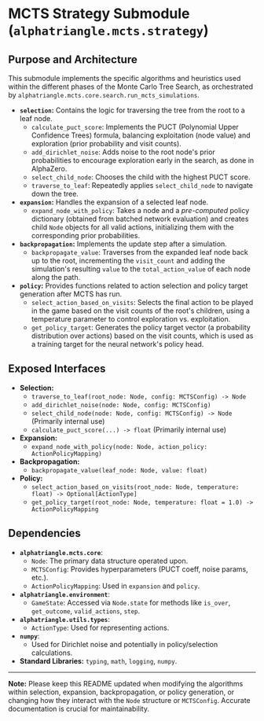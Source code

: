 # MCTS Strategy Submodule (`alphatriangle.mcts.strategy`)

## Purpose and Architecture

This submodule implements the specific algorithms and heuristics used within the different phases of the Monte Carlo Tree Search, as orchestrated by `alphatriangle.mcts.core.search.run_mcts_simulations`.

-   **`selection`:** Contains the logic for traversing the tree from the root to a leaf node.
    -   `calculate_puct_score`: Implements the PUCT (Polynomial Upper Confidence Trees) formula, balancing exploitation (node value) and exploration (prior probability and visit counts).
    -   `add_dirichlet_noise`: Adds noise to the root node's prior probabilities to encourage exploration early in the search, as done in AlphaZero.
    -   `select_child_node`: Chooses the child with the highest PUCT score.
    -   `traverse_to_leaf`: Repeatedly applies `select_child_node` to navigate down the tree.
-   **`expansion`:** Handles the expansion of a selected leaf node.
    -   `expand_node_with_policy`: Takes a node and a *pre-computed* policy dictionary (obtained from batched network evaluation) and creates child `Node` objects for all valid actions, initializing them with the corresponding prior probabilities.
-   **`backpropagation`:** Implements the update step after a simulation.
    -   `backpropagate_value`: Traverses from the expanded leaf node back up to the root, incrementing the `visit_count` and adding the simulation's resulting `value` to the `total_action_value` of each node along the path.
-   **`policy`:** Provides functions related to action selection and policy target generation after MCTS has run.
    -   `select_action_based_on_visits`: Selects the final action to be played in the game based on the visit counts of the root's children, using a temperature parameter to control exploration vs. exploitation.
    -   `get_policy_target`: Generates the policy target vector (a probability distribution over actions) based on the visit counts, which is used as a training target for the neural network's policy head.

## Exposed Interfaces

-   **Selection:**
    -   `traverse_to_leaf(root_node: Node, config: MCTSConfig) -> Node`
    -   `add_dirichlet_noise(node: Node, config: MCTSConfig)`
    -   `select_child_node(node: Node, config: MCTSConfig) -> Node` (Primarily internal use)
    -   `calculate_puct_score(...) -> float` (Primarily internal use)
-   **Expansion:**
    -   `expand_node_with_policy(node: Node, action_policy: ActionPolicyMapping)`
-   **Backpropagation:**
    -   `backpropagate_value(leaf_node: Node, value: float)`
-   **Policy:**
    -   `select_action_based_on_visits(root_node: Node, temperature: float) -> Optional[ActionType]`
    -   `get_policy_target(root_node: Node, temperature: float = 1.0) -> ActionPolicyMapping`

## Dependencies

-   **`alphatriangle.mcts.core`**:
    -   `Node`: The primary data structure operated upon.
    -   `MCTSConfig`: Provides hyperparameters (PUCT coeff, noise params, etc.).
    -   `ActionPolicyMapping`: Used in `expansion` and `policy`.
-   **`alphatriangle.environment`**:
    -   `GameState`: Accessed via `Node.state` for methods like `is_over`, `get_outcome`, `valid_actions`, `step`.
-   **`alphatriangle.utils.types`**:
    -   `ActionType`: Used for representing actions.
-   **`numpy`**:
    -   Used for Dirichlet noise and potentially in policy/selection calculations.
-   **Standard Libraries:** `typing`, `math`, `logging`, `numpy`.

---

**Note:** Please keep this README updated when modifying the algorithms within selection, expansion, backpropagation, or policy generation, or changing how they interact with the `Node` structure or `MCTSConfig`. Accurate documentation is crucial for maintainability.